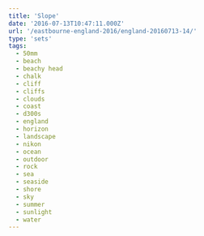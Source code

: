 ```yaml
---
title: 'Slope'
date: '2016-07-13T10:47:11.000Z'
url: '/eastbourne-england-2016/england-20160713-14/'
type: 'sets'
tags:
  - 50mm
  - beach
  - beachy head
  - chalk
  - cliff
  - cliffs
  - clouds
  - coast
  - d300s
  - england
  - horizon
  - landscape
  - nikon
  - ocean
  - outdoor
  - rock
  - sea
  - seaside
  - shore
  - sky
  - summer
  - sunlight
  - water
---
```

